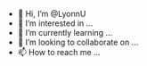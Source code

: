 - 👋 Hi, I’m @LyonnU
- 👀 I’m interested in ...
- 🌱 I’m currently learning ...
- 💞️ I’m looking to collaborate on ...
- 📫 How to reach me ...

<!---
LyonnU/LyonnU is a ✨ special ✨ repository because its `README.md` (this file) appears on your GitHub profile.
You can click the Preview link to take a look at your changes.
--->
